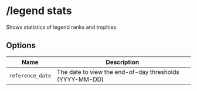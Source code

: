 # /legend stats

Shows statistics of legend ranks and trophies.

## Options

| Name | Description |
|------|-------------|
| `reference_date` | The date to view the end-of-day thresholds (YYYY-MM-DD) |

